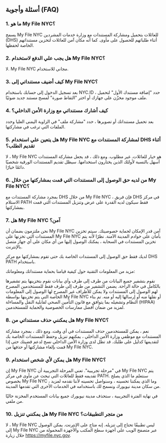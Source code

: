 ## أسئلة وأجوبة (FAQ)

### 1. ما هو My File NYC؟

يسمح My File NYC للعائلات بتحميل ومشاركة المستندات مع وزارة خدمات المشردين (DHS) أثناء طلباتهم للحصول على مأوى. كما أنه مكان آمن للعائلات لتخزين مستنداتهم الخاصة لحفظها.

### 2. هل يجب علي الدفع لاستخدام My File NYC؟

لا. My File NYC مجاني للاستخدام.

### 3. كيف أضيف مستنداتي إلى My File NYC؟

بعد تسجيل الدخول إلى حسابك باستخدام NYC.ID ، حدد "إضافة مستندك الأول" لتحميل ملف موجود مخزّن على جهازك أو اختر "التقاط صورة" لمسح مستند جديد ضوئيًا.

### 4. كيف أشارك مستنداتي مع وزارة الأمن الداخلي؟

بعد تحميل مستنداتك أو تصويرها ، حدد "مشاركة ملف" في الزاوية اليمنى العليا وحدد الملفات التي ترغب في مشاركتها.

### 5. هل يتعين علي استخدام My File NYC لمشاركة المستندات مع DHS أثناء تقديم الطلب؟

لا ، My File NYC هو خيار للعائلات. غير مطلوب. ومع ذلك ، قد يجعل مشاركة المستندات أسهل بالنسبة لأولئك الذين يختارون استخدامها. سيظل تقديم المستندات الورقية شخصيًا دائمًا خيارًا.

### 6. من لديه حق الوصول إلى المستندات التي قمت بمشاركتها من خلال My File NYC؟

بمجرد مشاركة المستندات مع DHS من خلال My File NYC ، فإن فريق DHS في مركز الاستلام PATH فقط سيكون لديه القدرة على عرض وتنزيل المستندات التي قمت بمشاركتها.

### 7. هل My File NYC آمن؟

نحن ملتزمون بضمان أن My File NYC آمن قدر الإمكان لحماية خصوصيتك. سيتم تخزين المستندات التي تخزنها على My File NYC بأمان على خوادم المدينة الآمنة. نظرًا لأنه يتم تخزين المستندات في السحابة ، يمكنك الوصول إليها من أي مكان على أي جهاز متصل بالإنترنت.

لديك فقط حق الوصول إلى المستندات الخاصة بك حتى تقوم بمشاركتها مع مركز DHS PATH باستخدام.

مزيد من المعلومات التقنية حول كيفية قيامنا بحماية مستنداتك ومعلوماتك:

نقوم بتشفير جميع البيانات من طرف إلى طرف وأي بيانات نقوم بتخزينها يتم تشفيرها بالكامل في حالة الراحة. يضمن التشفير من طرف إلى طرف فقط للمستخدمين المصرح لهم الوصول إلى المستندات ولا يمكن للأطراف غير المصرح لها الوصول إلى المعلومات الخاصة التي يتم تخزينها بواسطة My File NYC أو نقلها منه أو إرسالها إليه أو منه. تم بناء النظام وتشغيله بما يتوافق مع قانون التأمين الصحي لقابلية النقل والمساءلة (HIPAA) لمزيد من ضمان أفضل ممارسات الخصوصية والحماية للمستخدمين.

### 8. هل يمكنني حذف مستنداتي من My File NYC؟

نعم ، يمكن للمستخدمين حذف المستندات في أي وقت. ومع ذلك ، بمجرد مشاركة المستندات مع موظفي وزارة الأمن الداخلي ، يمكنهم تنزيل وحفظ المستندات الخاصة بك لتقديمها كدليل على طلبك. قد تظل لدى وزارة الأمن الداخلي نسخ لدعم قضيتك حتى إذا قمت بإلغاء مشاركتها أو حذفها من My File NYC.

### 9. هل يمكن لأي شخص استخدام My File NYC؟

إن My File NYC في "مرحلة تجريبية". تعني المرحلة التجريبية أن My File NYC يتم تقديمه فقط للعائلات التي تبحث عن مأوى في مركز PATH. سنتعلم ما الذي يصلح بخصوص My File NYC ، وما الذي يمكننا تحسينه ، وسنواصل تحسينه لأننا نقدمه لمزيد من سكان مدينة نيويورك ونسمح لك باستخدامه في الخدمات الأخرى التي تقدمها المدينة.

في نهاية الفترة التجريبية ، ستحذف مدينة نيويورك جميع بيانات المستخدم المخزنة حاليًا من ملفي.

### 10. هل يمكنني تنزيل My File NYC من متجر التطبيقات؟

لا ، My File NYC ليس تطبيقًا تحتاج إلى تنزيله. إنه متاح على الإنترنت. يمكن الوصول إلى My File NYC عبر متصفح الويب على أجهزة سطح المكتب والأجهزة المحمولة من خلال زيارة <a href="https://myfile.nyc.gov" target="_blank">https://myfile.nyc.gov</a>.
